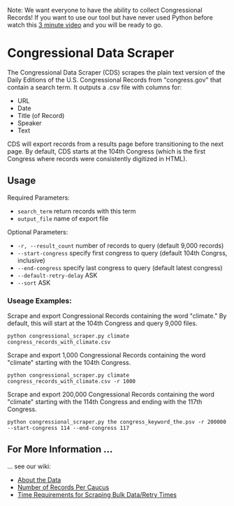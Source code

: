 Note: We want everyone to have the ability to collect Congressional Records! If you want to use our tool but have never used Python before watch this [3 minute video]() and you will be ready to go. 

# Congressional Data Scraper
The Congressional Data Scraper (CDS) scrapes the plain text version of the Daily Editions of the U.S. Congressional Records from "congress.gov" that contain a search term. It outputs a .csv file with columns for:
 
- URL
- Date
- Title (of Record)
- Speaker
- Text

CDS will export records from a results page before transitioning to the next page. By default, CDS starts at the 104th Congress (which is the first Congress where records were consistently digitized in HTML).

## Usage

Required Parameters: 
- `search_term` return records with this term
- `output_file` name of export file

Optional Parameters:
- `-r, --result_count` number of records to query (default 9,000 records)
- `--start-congress` specify first congress to query (default 104th Congrss, inclusive)
- `--end-congress` specify last congress to query (default latest congress)
- `--default-retry-delay` ASK
- `--sort` ASK

### Useage Examples:

Scrape and export Congressional Records containing the word "climate." By default, this will start at the 104th Congress and query 9,000 files. 

```
python congressional_scraper.py climate congress_records_with_climate.csv
```

Scrape and export 1,000 Congressional Records containing the word "climate" starting with the 104th Congress.  

```
python congressional_scraper.py climate congress_records_with_climate.csv -r 1000
```

Scrape and export 200,000 Congressional Records containing the word "climate" starting with the 114th Congress and ending with the 117th Congress. 

```
python congressional_scraper.py the congress_keyword_the.psv -r 200000 --start-congress 114 --end-congress 117
```

## For More Information ...
... see our wiki: 
- [About the Data](https://github.com/stephbuon/congressional-data-scraper/wiki/About-the-Data)
- [Number of Records Per Caucus](https://github.com/stephbuon/congressional-data-scraper/wiki/Number-of-Records-Per-Caucus)
- [Time Requirements for Scraping Bulk Data/Retry Times](https://github.com/stephbuon/congressional-data-scraper/wiki/Retry-Times)
